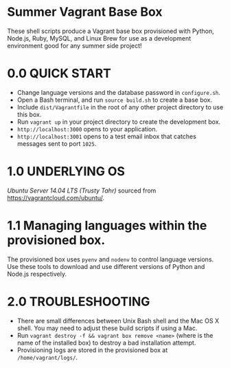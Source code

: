 Summer Vagrant Base Box
===========================

These shell scripts produce a Vagrant base box provisioned with Python, Node.js, Ruby, MySQL, and
Linux Brew for use as a development environment good for any summer side project!

# 0.0 QUICK START

* Change language versions and the database password in `configure.sh`.
* Open a Bash terminal, and run `source build.sh` to create a base box.
* Include `dist/Vagrantfile` in the root of any other project directory to use this box.
* Run `vagrant up` in your project directory to create the development box.
* `http://localhost:3000` opens to your application.
* `http://localhost:3001` opens to a test email inbox that catches messages sent to port `1025`.

# 1.0 UNDERLYING OS

*Ubuntu Server 14.04 LTS (Trusty Tahr)* sourced from https://vagrantcloud.com/ubuntu/.

# 1.1 Managing languages within the provisioned box.

The provisioned box uses `pyenv` and `nodenv` to control language versions. Use these tools to
download and use different versions of Python and Node.js respectively.

# 2.0 TROUBLESHOOTING

* There are small differences between Unix Bash shell and the Mac OS X shell. You may need to
  adjust these build scripts if using a Mac.
* Run `vagrant destroy -f && vagrant box remove <name>` (where *<name>* is the name of the
  installed box) to destroy a bad installation attempt.
* Provisioning logs are stored in the provisioned box at `/home/vagrant/logs/`.
